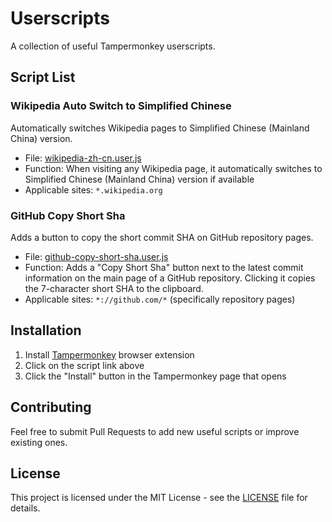 # Userscripts

A collection of useful Tampermonkey userscripts.

## Script List

### Wikipedia Auto Switch to Simplified Chinese

Automatically switches Wikipedia pages to Simplified Chinese (Mainland China) version.

- File: [wikipedia-zh-cn.user.js](wikipedia-zh-cn.user.js)
- Function: When visiting any Wikipedia page, it automatically switches to Simplified Chinese (Mainland China) version if available
- Applicable sites: `*.wikipedia.org`

### GitHub Copy Short Sha

Adds a button to copy the short commit SHA on GitHub repository pages.

- File: [github-copy-short-sha.user.js](github-copy-short-sha.user.js)
- Function: Adds a "Copy Short Sha" button next to the latest commit information on the main page of a GitHub repository. Clicking it copies the 7-character short SHA to the clipboard.
- Applicable sites: `*://github.com/*` (specifically repository pages)

## Installation

1. Install [Tampermonkey](https://www.tampermonkey.net/) browser extension
2. Click on the script link above
3. Click the "Install" button in the Tampermonkey page that opens

## Contributing

Feel free to submit Pull Requests to add new useful scripts or improve existing ones.

## License

This project is licensed under the MIT License - see the [LICENSE](LICENSE) file for details.
